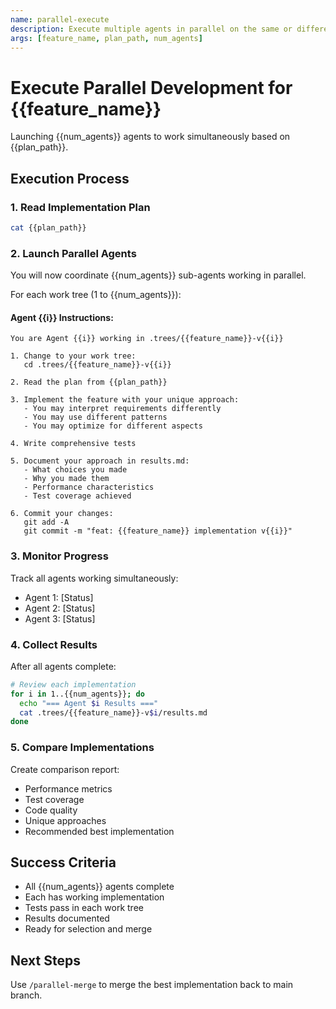 ```yaml
---
name: parallel-execute
description: Execute multiple agents in parallel on the same or different features
args: [feature_name, plan_path, num_agents]
---
```


# Execute Parallel Development for {{feature_name}}

Launching {{num_agents}} agents to work simultaneously based on {{plan_path}}.

## Execution Process

### 1. Read Implementation Plan
```bash
cat {{plan_path}}
```

### 2. Launch Parallel Agents

You will now coordinate {{num_agents}} sub-agents working in parallel.

For each work tree (1 to {{num_agents}}):

#### Agent {{i}} Instructions:
```
You are Agent {{i}} working in .trees/{{feature_name}}-v{{i}}

1. Change to your work tree:
   cd .trees/{{feature_name}}-v{{i}}

2. Read the plan from {{plan_path}}

3. Implement the feature with your unique approach:
   - You may interpret requirements differently
   - You may use different patterns
   - You may optimize for different aspects
   
4. Write comprehensive tests

5. Document your approach in results.md:
   - What choices you made
   - Why you made them
   - Performance characteristics
   - Test coverage achieved
   
6. Commit your changes:
   git add -A
   git commit -m "feat: {{feature_name}} implementation v{{i}}"
```

### 3. Monitor Progress

Track all agents working simultaneously:
- Agent 1: [Status]
- Agent 2: [Status]
- Agent 3: [Status]

### 4. Collect Results

After all agents complete:

```bash
# Review each implementation
for i in 1..{{num_agents}}; do
  echo "=== Agent $i Results ==="
  cat .trees/{{feature_name}}-v$i/results.md
done
```

### 5. Compare Implementations

Create comparison report:
- Performance metrics
- Test coverage
- Code quality
- Unique approaches
- Recommended best implementation

## Success Criteria
- All {{num_agents}} agents complete
- Each has working implementation
- Tests pass in each work tree
- Results documented
- Ready for selection and merge

## Next Steps
Use `/parallel-merge` to merge the best implementation back to main branch.
